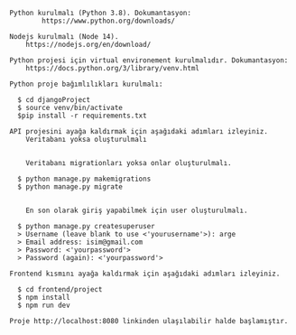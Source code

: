     Python kurulmalı (Python 3.8). Dokumantasyon:
            https://www.python.org/downloads/

    Nodejs kurulmalı (Node 14).
        https://nodejs.org/en/download/

    Python projesi için virtual environement kurulmalıdır. Dokumantasyon:
        https://docs.python.org/3/library/venv.html

    Python proje bağımlılıkları kurulmalı:

      $ cd djangoProject
      $ source venv/bin/activate
      $pip install -r requirements.txt

    API projesini ayağa kaldırmak için aşağıdaki adımları izleyiniz.
        Veritabanı yoksa oluşturulmalı


        Veritabanı migrationları yoksa onlar oluşturulmalı.

      $ python manage.py makemigrations          
      $ python manage.py migrate   


        En son olarak giriş yapabilmek için user oluşturulmalı.

      $ python manage.py createsuperuser
      > Username (leave blank to use <'yourusername'>): arge
      > Email address: isim@gmail.com
      > Password: <'yourpassword'>
      > Password (again): <'yourpassword'>

    Frontend kısmını ayağa kaldırmak için aşağıdaki adımları izleyiniz.

      $ cd frontend/project
      $ npm install
      $ npm run dev

    Proje http://localhost:8080 linkinden ulaşılabilir halde başlamıştır.

    

